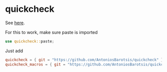 # quickcheck

See [here](https://github.com/AntoniosBarotsis/proptest).

For this to work, make sure paste is imported

```rs
use quickcheck::paste;
```

Just add

```toml
quickcheck = { git = "https://github.com/AntoniosBarotsis/quickcheck" }
quickcheck_macros = { git = "https://github.com/AntoniosBarotsis/quickcheck" }
```
